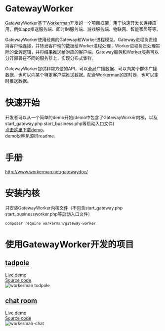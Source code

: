 GatewayWorker 
=================

GatewayWorker基于[Workerman](https://github.com/walkor/Workerman)开发的一个项目框架，用于快速开发长连接应用，例如app推送服务端、即时IM服务端、游戏服务端、物联网、智能家居等等。

GatewayWorker使用经典的Gateway和Worker进程模型。Gateway进程负责维持客户端连接，并转发客户端的数据给Worker进程处理；Worker进程负责处理实际的业务逻辑，并将结果推送给对应的客户端。Gateway服务和Worker服务可以分开部署在不同的服务器上，实现分布式集群。

GatewayWorker提供非常方便的API，可以全局广播数据、可以向某个群体广播数据、也可以向某个特定客户端推送数据。配合Workerman的定时器，也可以定时推送数据。

快速开始
======
开发者可以从一个简单的demo开始(demo中包含了GatewayWorker内核，以及start_gateway.php start_business.php等启动入口文件)<br>
[点击这里下载demo](http://www.workerman.net/download/GatewayWorker.zip)。<br>
demo说明见源码readme。

手册
=======
http://www.workerman.net/gatewaydoc/

安装内核
=======

只安装GatewayWorker内核文件（不包含start_gateway.php start_businessworker.php等启动入口文件）
```
composer require workerman/gateway-worker
```

使用GatewayWorker开发的项目
=======
## [tadpole](http://kedou.workerman.net/)  
[Live demo](http://kedou.workerman.net/)  
[Source code](https://github.com/walkor/workerman)  
![workerman todpole](http://www.workerman.net/img/workerman-todpole.png)   

## [chat room](http://chat.workerman.net/)  
[Live demo](http://chat.workerman.net/)  
[Source code](https://github.com/walkor/workerman-chat)  
![workerman-chat](http://www.workerman.net/img/workerman-chat.png)  
